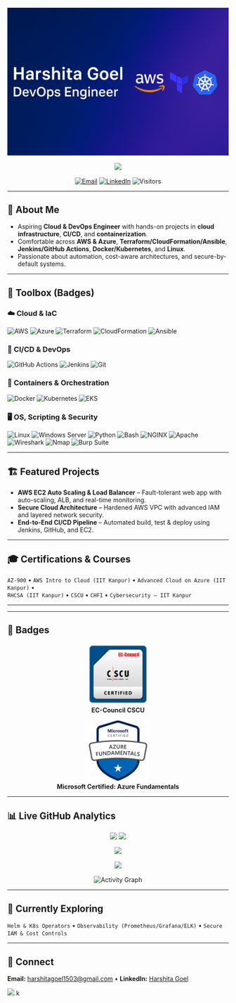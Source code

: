 <!-- Banner -->
![Harshita Goel Banner](https://raw.githubusercontent.com/Erharshita-cloud/Erharshita-cloud/main/banner.png)

<p align="center">
  <img src="https://readme-typing-svg.herokuapp.com?font=Fira+Code&size=22&pause=800&center=true&vCenter=true&width=900&lines=Aspiring+Cloud+%26+DevOps+Engineer;AWS+%7C+Azure+%7C+Terraform+%7C+Jenkins+%7C+Kubernetes;Automation%2C+Scalability%2C+Reliability+%E2%9A%99%EF%B8%8F" />
</p>

<p align="center">
  <a href="mailto:harshitagoel1503@gmail.com"><img alt="Email" src="https://img.shields.io/badge/Email-Contact-informational?style=for-the-badge&logo=gmail"></a>
  <a href="https://www.linkedin.com/in/harshita-goel-b06407286/"><img alt="LinkedIn" src="https://img.shields.io/badge/LinkedIn-Connect-blue?style=for-the-badge&logo=linkedin"></a>
  <img alt="Visitors" src="https://komarev.com/ghpvc/?username=Erharshita-cloud&style=for-the-badge">
</p>

---

## 👋 About Me
- Aspiring **Cloud & DevOps Engineer** with hands-on projects in **cloud infrastructure**, **CI/CD**, and **containerization**.  
- Comfortable across **AWS & Azure**, **Terraform/CloudFormation/Ansible**, **Jenkins/GitHub Actions**, **Docker/Kubernetes**, and **Linux**.  
- Passionate about automation, cost-aware architectures, and secure-by-default systems.

---

## 🧰 Toolbox (Badges)

### ☁️ Cloud & IaC
![AWS](https://img.shields.io/badge/AWS-FF9900?style=for-the-badge&logo=amazonaws&logoColor=white)
![Azure](https://img.shields.io/badge/Azure-0078D4?style=for-the-badge&logo=microsoft-azure&logoColor=white)
![Terraform](https://img.shields.io/badge/Terraform-7B42BC?style=for-the-badge&logo=terraform&logoColor=white)
![CloudFormation](https://img.shields.io/badge/CloudFormation-CC0000?style=for-the-badge&logo=amazonaws&logoColor=white)
![Ansible](https://img.shields.io/badge/Ansible-EE0000?style=for-the-badge&logo=ansible&logoColor=white)

### 🔄 CI/CD & DevOps
![GitHub Actions](https://img.shields.io/badge/GitHub_Actions-2088FF?style=for-the-badge&logo=githubactions&logoColor=white)
![Jenkins](https://img.shields.io/badge/Jenkins-D24939?style=for-the-badge&logo=jenkins&logoColor=white)
![Git](https://img.shields.io/badge/Git-F05032?style=for-the-badge&logo=git&logoColor=white)

### 🐳 Containers & Orchestration
![Docker](https://img.shields.io/badge/Docker-2496ED?style=for-the-badge&logo=docker&logoColor=white)
![Kubernetes](https://img.shields.io/badge/Kubernetes-326CE5?style=for-the-badge&logo=kubernetes&logoColor=white)
![EKS](https://img.shields.io/badge/AWS%20EKS-FF9900?style=for-the-badge&logo=amazonaws&logoColor=white)

### 🖥️ OS, Scripting & Security
![Linux](https://img.shields.io/badge/Linux-FCC624?style=for-the-badge&logo=linux&logoColor=000)
![Windows Server](https://img.shields.io/badge/Windows%20Server-0078D6?style=for-the-badge&logo=windows&logoColor=white)
![Python](https://img.shields.io/badge/Python-3776AB?style=for-the-badge&logo=python&logoColor=white)
![Bash](https://img.shields.io/badge/Bash-121011?style=for-the-badge&logo=gnubash&logoColor=white)
![NGINX](https://img.shields.io/badge/NGINX-009639?style=for-the-badge&logo=nginx&logoColor=white)
![Apache](https://img.shields.io/badge/Apache-D22128?style=for-the-badge&logo=apache&logoColor=white)
![Wireshark](https://img.shields.io/badge/Wireshark-1679A7?style=for-the-badge&logo=wireshark&logoColor=white)
![Nmap](https://img.shields.io/badge/Nmap-214B8C?style=for-the-badge&logo=nmap&logoColor=white)
![Burp Suite](https://img.shields.io/badge/Burp_Suite-FF6633?style=for-the-badge)

---

## 🏗 Featured Projects
- **AWS EC2 Auto Scaling & Load Balancer** – Fault-tolerant web app with auto-scaling, ALB, and real-time monitoring.  
- **Secure Cloud Architecture** – Hardened AWS VPC with advanced IAM and layered network security.  
- **End-to-End CI/CD Pipeline** – Automated build, test & deploy using Jenkins, GitHub, and EC2.  
---

## 🎓 Certifications & Courses
`AZ-900` • `AWS Intro to Cloud (IIT Kanpur)` • `Advanced Cloud on Azure (IIT Kanpur)` •  
`RHCSA (IIT Kanpur)` • `CSCU` • `CHFI` • `Cybersecurity – IIT Kanpur`

---
---
## 🏅 Badges

<p align="center">
  <img src="https://raw.githubusercontent.com/Erharshita-cloud/Erharshita-cloud/main/CSCU Badge.png" alt="CSCU Badge" height="140"/>
  <br><strong>EC-Council CSCU</strong>
</p>

<p align="center">
  <img src="https://raw.githubusercontent.com/Erharshita-cloud/Erharshita-cloud/main/Azure Fundamentals Badge.png" alt="Azure Fundamentals Badge" height="140"/>
  <br><strong>Microsoft Certified: Azure Fundamentals</strong>
</p>

---

## 📊 Live GitHub Analytics
<p align="center">
  <img height="165" src="https://github-readme-stats.vercel.app/api?username=Erharshita-cloud&show_icons=true&rank_icon=github&include_all_commits=true&theme=radical" />
  <img height="165" src="https://github-readme-stats.vercel.app/api/top-langs/?username=Erharshita-cloud&layout=compact&langs_count=8&theme=radical" />
</p>
<p align="center">
  <img height="170" src="https://streak-stats.demolab.com?user=Erharshita-cloud&theme=radical" />
</p>
<p align="center">
  <img src="https://github-profile-trophy.vercel.app/?username=Erharshita-cloud&theme=radical&no-bg=true&no-frame=true&margin-w=10" />
</p>
<p align="center">
  <img src="https://github-readme-activity-graph.vercel.app/graph?username=Erharshita-cloud&theme=react-dark&hide_border=true" alt="Activity Graph"/>
</p>

---

## 🌱 Currently Exploring
`Helm & K8s Operators` • `Observability (Prometheus/Grafana/ELK)` • `Secure IAM & Cost Controls`

---

## 🤝 Connect
**Email:** harshitagoel1503@gmail.com • **LinkedIn:** [Harshita Goel](https://www.linkedin.com/in/harshita-goel-b06407286/)

<!-- Fun animated divider -->
<img src="https://capsule-render.vercel.app/api?type=waving&height=140&section=footer&color=0:00d4ff,100:4c72ff" />
k
